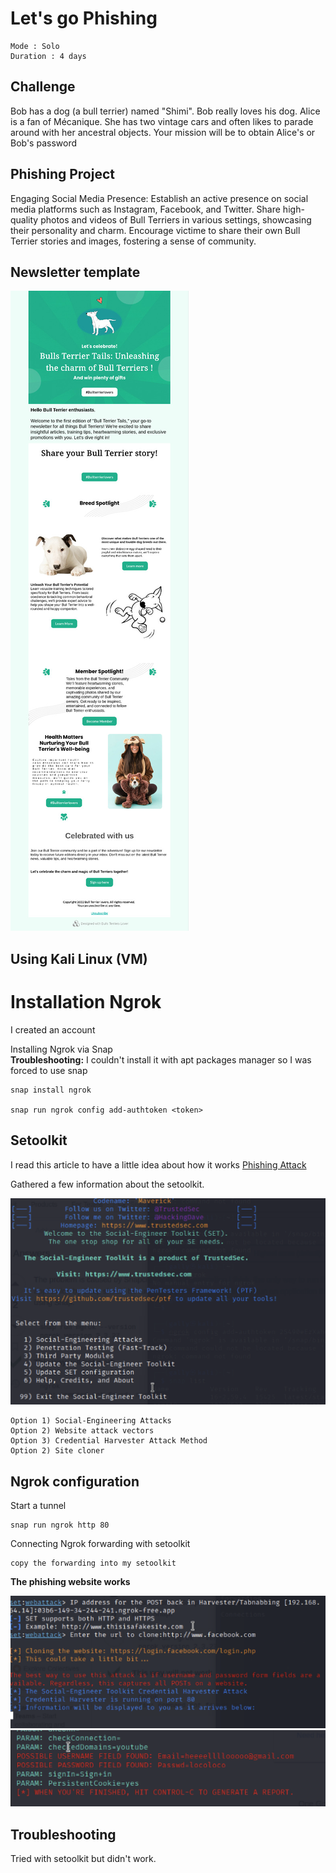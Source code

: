 # Let's go Phishing

    Mode : Solo
    Duration : 4 days
    
## Challenge

  Bob has a dog (a bull terrier) named "Shimi". Bob really loves his dog.
  Alice is a fan of Mécanique. She has two vintage cars and often likes to parade around with her ancestral objects.
Your mission will be to obtain Alice's or Bob's password

## Phishing Project

Engaging Social Media Presence: Establish an active presence on social media platforms such as Instagram, Facebook, and Twitter. Share high-quality photos and videos of Bull Terriers in various settings, showcasing their personality and charm. Encourage victime to share their own Bull Terrier stories and images, fostering a sense of community.

## Newsletter template

![](newsletter.jpeg)

## Using Kali Linux (VM)

# Installation Ngrok

I created an account

Installing Ngrok via Snap <br>
**Troubleshooting:** I couldn't install it with apt packages manager so I was forced to use snap


	snap install ngrok
	
	snap run ngrok config add-authtoken <token>
## Setoolkit

I read this article to have a little idea about how it works [Phishing Attack](https://www.cybervie.com/blog/phishing-attack-using-kali-linux/)

Gathered a few information about the setoolkit.

![](setoolkit.png)

	Option 1) Social-Engineering Attacks
	Option 2) Website attack vectors
	Option 3) Credential Harvester Attack Method
	Option 2) Site cloner 
	
## Ngrok configuration

Start a tunnel
	
	snap run ngrok http 80	
	
Connecting Ngrok forwarding with setoolkit

	copy the forwarding into my setoolkit 
	
**The phishing website works**
	
![](forwarding.png)
![](gmail.png)


## Troubleshooting

Tried with setoolkit but didn't work.




